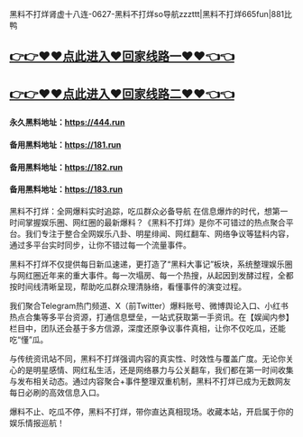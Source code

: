 黑料不打烊肾虚十八连-0627-黑料不打烊so导航zzzttt|黑料不打烊665fun|881比鸭

## [👉👉♥♥点此进入♥回家线路一♥♥👈👈](https://unpkg.com/182run/index.html)
## [👉👉♥♥点此进入♥回家线路二♥♥👈👈](https://unpkg.com/182-1run/index.html)

#### 永久黑料地址：https://444.run
#### 备用黑料地址：https://181.run
#### 备用黑料地址：https://182.run
#### 备用黑料地址：https://183.run

黑料不打烊：全网爆料实时追踪，吃瓜群众必备导航
在信息爆炸的时代，想第一时间掌握娱乐圈、网红圈的最新爆料？《黑料不打烊》是你不可错过的热点聚合平台。我们专注于整合全网娱乐八卦、明星绯闻、网红翻车、网络争议等猛料内容，通过多平台实时同步，让你不错过每一个流量事件。

黑料不打烊不仅提供每日新瓜速递，更打造了“黑料大事记”板块，系统整理娱乐圈与网红圈近年来的重大事件。每一次塌房、每一个热搜，从起因到发酵过程，全都按时间线清晰呈现，帮助吃瓜群众理清脉络，看懂事件的演变过程。

我们聚合Telegram热门频道、X（前Twitter）爆料账号、微博舆论入口、小红书热点合集等多平台资源，打通信息壁垒，一站式获取第一手资讯。在【娱闻内参】栏目中，团队还会基于多方信源，深度还原争议事件真相，让你不仅吃瓜，还能吃“懂”瓜。

与传统资讯站不同，黑料不打烊强调内容的真实性、时效性与覆盖广度。无论你关心的是明星感情、网红私生活，还是网络暴力与公关翻车，我们都在第一时间收集与发布相关动态。通过内容聚合+事件整理双重机制，黑料不打烊已成为无数网友每日必刷的高效信息入口。

爆料不止、吃瓜不停，黑料不打烊，带你直达真相现场。收藏本站，开启属于你的娱乐情报巡航！




